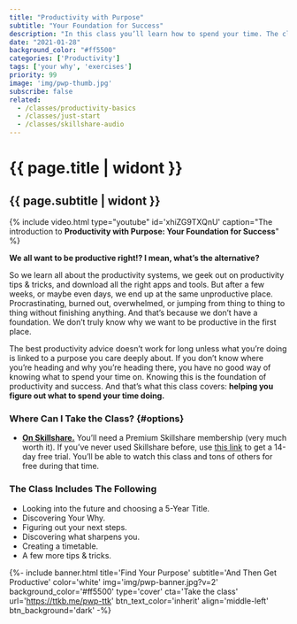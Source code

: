 ```yaml
---
title: "Productivity with Purpose"
subtitle: "Your Foundation for Success"
description: "In this class you’ll learn how to spend your time. The class kicks off with 2 exercises that help you figure out where you want to be in 5 years time and, most importantly, why you want to get there. We then move onto 3 productivity exercises, where you define your next steps, uncover what sharpens you, and create a timetable. All of this is to help you know exactly what to work on and when to work on it."
date: "2021-01-28"
background_color: "#ff5500"
categories: ['Productivity']
tags: ['your why', 'exercises']
priority: 99
image: 'img/pwp-thumb.jpg'
subscribe: false
related:
  - /classes/productivity-basics
  - /classes/just-start
  - /classes/skillshare-audio
---
```


# {{ page.title | widont }}
## {{ page.subtitle | widont }}

{% include video.html type="youtube" id='xhiZG9TXQnU' caption="The introduction to **Productivity with Purpose: Your Foundation for Success**" %}

**We all want to be productive right!? I mean, what’s the alternative?**

So we learn all about the productivity systems, we geek out on productivity tips & tricks, and download all the right apps and tools. But after a few weeks, or maybe even days, we end up at the same unproductive place. Procrastinating, burned out, overwhelmed, or jumping from thing to thing to thing without finishing anything. And that’s because we don’t have a foundation. We don’t truly know why we want to be productive in the first place.

The best productivity advice doesn’t work for long unless what you’re doing is linked to a purpose you care deeply about. If you don’t know where you’re heading and why you’re heading there, you have no good way of knowing what to spend your time on. Knowing this is the foundation of productivity and success. And that’s what this class covers: **helping you figure out what to spend your time doing.**

### Where Can I Take the Class? {#options}

- [**On Skillshare.**](https://ttkb.me/pwp-sk) You’ll need a Premium Skillshare membership (very much worth it). If you’ve never used Skillshare before, use [this link](https://ttkb.me/pwp-sk) to get a 14-day free trial. You’ll be able to watch this class and tons of others for free during that time.

### The Class Includes The Following
- Looking into the future and choosing a 5-Year Title.
- Discovering Your Why.
- Figuring out your next steps.
- Discovering what sharpens you.
- Creating a timetable.
- A few more tips & tricks.

{%- include banner.html
	title='Find Your Purpose'
	subtitle='And Then Get Productive'
	color='white'
	img='img/pwp-banner.jpg?v=2'
	background_color='#ff5500'
	type='cover'
	cta='Take the class'
	url='https://ttkb.me/pwp-ttk'
	btn_text_color='inherit'
	align='middle-left'
	btn_background='dark' -%}
